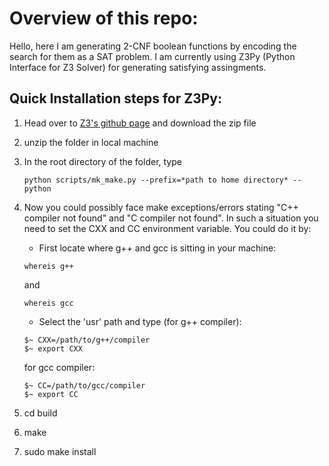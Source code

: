 # Overview of this repo:

Hello, here I am generating 2-CNF boolean functions by encoding the search for them as a SAT problem. I am currently using Z3Py (Python Interface for Z3 Solver) for generating satisfying assingments.


## Quick Installation steps for Z3Py:

1. Head over to [Z3's github page](https://github.com/Z3Prover/z3) and download the zip file
2. unzip the folder in local machine
3. In the root directory of the folder, type 
	```
	python scripts/mk_make.py --prefix=*path to home directory* --python
	```
4. Now you could possibly face make exceptions/errors stating "C++ compiler not found" and "C compiler not found".    In such a situation you need to set the CXX and CC environment variable. You could do it by:

   - First locate where g++ and gcc is sitting in your machine:
   ```
   whereis g++
   ```
   and 
   ```
   whereis gcc
   ```
   - Select the 'usr' path and type (for g++ compiler):
   ```
   $~ CXX=/path/to/g++/compiler
   $~ export CXX
   ```

   for gcc compiler:
   ```
   $~ CC=/path/to/gcc/compiler
   $~ export CC
   ```

5. cd build
6. make
7. sudo make install